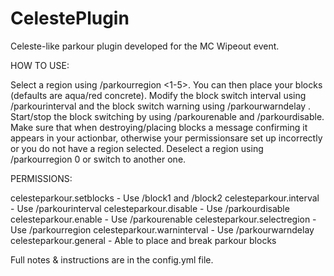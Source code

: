 # CelestePlugin
 
Celeste-like parkour plugin developed for the MC Wipeout event.


HOW TO USE:

Select a region using /parkourregion <1-5>. You can then place your blocks (defaults are aqua/red concrete).
Modify the block switch interval using /parkourinterval <ticks> and the block switch warning using /parkourwarndelay <ticks>.
Start/stop the block switching by using /parkourenable and /parkourdisable.
Make sure that when destroying/placing blocks a message confirming it appears in your actionbar, otherwise your permissionsare set up incorrectly or you do not have a region selected.
Deselect a region using /parkourregion 0 or switch to another one.

PERMISSIONS:

celesteparkour.setblocks - Use /block1 and /block2
celesteparkour.interval - Use /parkourinterval
celesteparkour.disable - Use /parkourdisable
celesteparkour.enable - Use /parkourenable
celesteparkour.selectregion - Use /parkourregion
celesteparkour.warninterval - Use /parkourwarndelay
celesteparkour.general - Able to place and break parkour blocks


Full notes & instructions are in the config.yml file.
